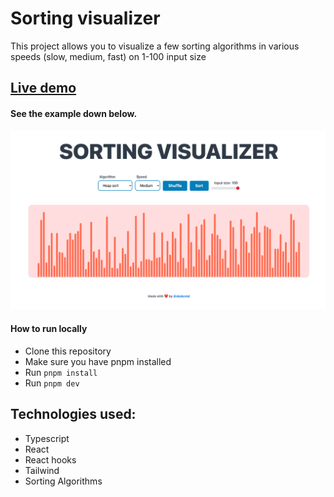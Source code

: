 # Sorting visualizer
This project allows you to visualize a few sorting algorithms in various speeds (slow, medium, fast) on 1-100 input size

## [Live demo](https://imaginative-heliotrope-23d9ce.netlify.app/)

#### See the example down below.

![output chart](./showcase.png)

#### How to run locally

- Clone this repository
- Make sure you have pnpm installed
- Run `pnpm install`
- Run `pnpm dev`

## Technologies used:

- Typescript
- React
- React hooks
- Tailwind
- Sorting Algorithms
